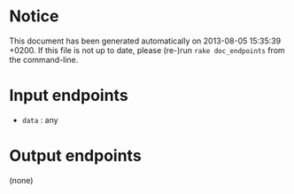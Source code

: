 # Notice
This document has been generated automatically on 2013-08-05 15:35:39 +0200. If this file is not up to date, please (re-)run `rake doc_endpoints` from the command-line.

# Input endpoints
* `data` : any

# Output endpoints
(none)
